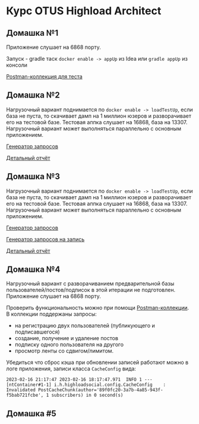 # Курс OTUS Highload Architect

## Домашка №1
Приложение слушает на 6868 порту. 

Запуск - gradle таск `docker enable -> appUp` из Idea или `gradle appUp` из консоли

[Postman-коллекция для теста](https://www.postman.com/satellite-astronomer-74457762/workspace/otus-social/collection/24147546-06255d1b-628e-4227-96f5-959ddbefdbfc?action=share&creator=24147546)

## Домашка №2
Нагрузочный вариант поднимается по `docker enable -> loadTestUp`, если база не пуста, то скачивает дамп на 1 миллион юзеров и разворачивает его на тестовой базе. 
Тестовая аппка слушает на 16868, база на 13307. Нагрузочный вариант может выполняться параллельно с основным приложением.

[Генератор запросов](src/test/kotlin/info/hauu/highloadsocial/load/QueryAmountTest.kt)

[Детальный отчёт](src/test/resources/report/report.pdf)

## Домашка №3
Нагрузочный вариант поднимается по `docker enable -> loadTestUp`, если база не пуста, то скачивает дамп на 1 миллион юзеров и разворачивает его на тестовой базе.
Тестовая аппка слушает на 16868, база на 13307. Нагрузочный вариант может выполняться параллельно с основным приложением.

[Генератор запросов](src/test/kotlin/info/hauu/highloadsocial/load/QueryAmountTest.kt)

[Генератор запросов на запись](src/test/kotlin/info/hauu/highloadsocial/load/SyntheticLoadTest.kt)

[Детальный отчёт](src/test/resources/report/report_p2.pdf)

## Домашка №4
Нагрузочный вариант с разворачиванием предварительной базы пользователей/постов/подписок в этой итерации не подготовлен. 
Приложение слушает на 6868 порту.

Проверить функциональность можно при помощи [Postman-коллекции](https://www.postman.com/satellite-astronomer-74457762/workspace/otus-social/collection/24147546-06255d1b-628e-4227-96f5-959ddbefdbfc?action=share&creator=24147546).
В коллекции поддержаны запросы:
* на регистрацию двух пользователей (публикующего и подписавшегося)
* создание, получение и удаление постов
* подписку одного пользователя на другого 
* просмотр ленты со сдвигом/лимитом.

Убедиться что сброс кэша при обновлении записей работают можно в логе приложения, записи класса ``CacheConfig`` вида:
```
2023-02-16 21:17:47 2023-02-16 18:17:47.971  INFO 1 --- [ntContainer#1-1] i.h.highloadsocial.config.CacheConfig    : Invalidated PostCacheChunk(author='89f0fc20-3a7b-4a85-943f-f5bab721fcbe', 1 subscribers) in 0 second(s)
```

## Домашка #5
